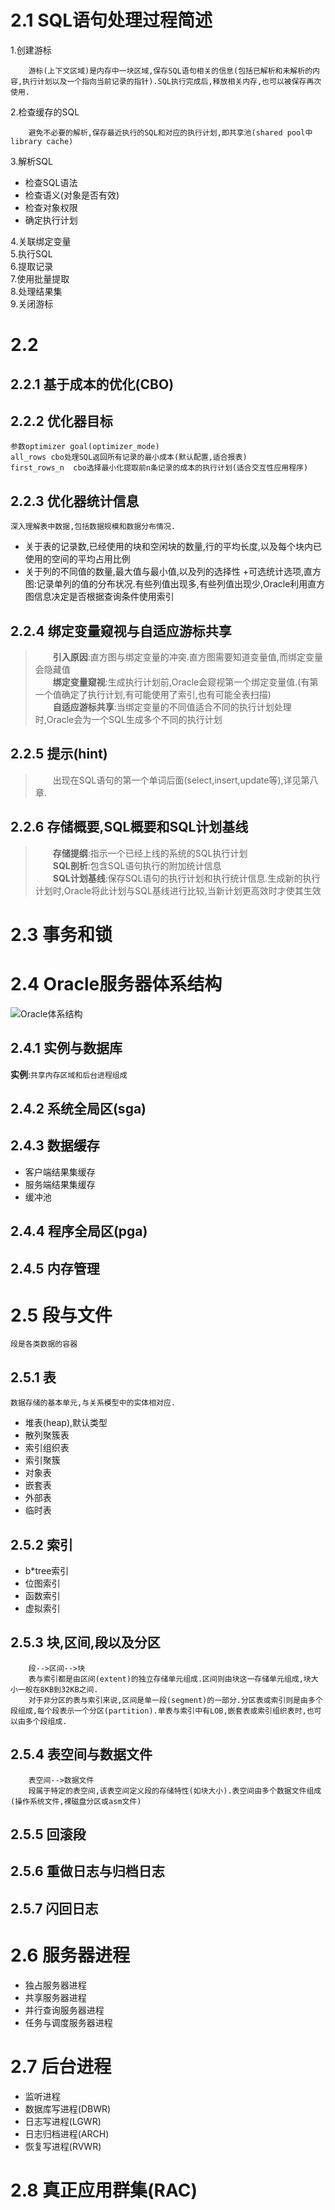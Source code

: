 # 2.1 SQL语句处理过程简述
1.创建游标  
```
    游标(上下文区域)是内存中一块区域,保存SQL语句相关的信息(包括已解析和未解析的内容,执行计划以及一个指向当前记录的指针).SQL执行完成后,释放相关内存,也可以被保存再次使用.
```
2.检查缓存的SQL
```
    避免不必要的解析,保存最近执行的SQL和对应的执行计划,即共享池(shared pool中library cache)
```
3.解析SQL
+ 检查SQL语法
+ 检查语义(对象是否有效)
+ 检查对象权限
+ 确定执行计划 

4.关联绑定变量  
5.执行SQL   
6.提取记录  
7.使用批量提取  
8.处理结果集    
9.关闭游标
# 2.2
## 2.2.1 基于成本的优化(CBO)
## 2.2.2 优化器目标
```
参数optimizer goal(optimizer_mode)
all_rows cbo处理SQL返回所有记录的最小成本(默认配置,适合报表)
first_rows_n  cbo选择最小化提取前n条记录的成本的执行计划(适合交互性应用程序)
```
## 2.2.3 优化器统计信息
`深入理解表中数据,包括数据规模和数据分布情况.`
+ 关于表的记录数,已经使用的块和空闲块的数量,行的平均长度,以及每个块内已使用的空间的平均占用比例
+ 关于列的不同值的数量,最大值与最小值,以及列的选择性
+可选统计选项,直方图:记录单列的值的分布状况.有些列值出现多,有些列值出现少,Oracle利用直方图信息决定是否根据查询条件使用索引
## 2.2.4 绑定变量窥视与自适应游标共享
>&emsp;&emsp;**引入原因**:直方图与绑定变量的冲突.直方图需要知道变量值,而绑定变量会隐藏值    
>&emsp;&emsp;**绑定变量窥视**:生成执行计划前,Oracle会窥视第一个绑定变量值.(有第一个值确定了执行计划,有可能使用了索引,也有可能全表扫描)  
>&emsp;&emsp;**自适应游标共享**:当绑定变量的不同值适合不同的执行计划处理时,Oracle会为一个SQL生成多个不同的执行计划
## 2.2.5 提示(hint)
>&emsp;&emsp;出现在SQL语句的第一个单词后面(select,insert,update等),详见第八章.
## 2.2.6 存储概要,SQL概要和SQL计划基线
>&emsp;&emsp;**存储提纲**:指示一个已经上线的系统的SQL执行计划   
>&emsp;&emsp;**SQL剖析**:包含SQL语句执行的附加统计信息  
>&emsp;&emsp;**SQL计划基线**:保存SQL语句的执行计划和执行统计信息.生成新的执行计划时,Oracle将此计划与SQL基线进行比较,当新计划更高效时才使其生效
# 2.3 事务和锁
# 2.4 Oracle服务器体系结构
![Oracle体系结构](Oracle体系结构.png)
## 2.4.1 实例与数据库
**实例**:`共享内存区域和后台进程组成`
## 2.4.2 系统全局区(sga)
## 2.4.3 数据缓存
+ 客户端结果集缓存
+ 服务端结果集缓存
+ 缓冲池
## 2.4.4 程序全局区(pga)
## 2.4.5 内存管理
# 2.5 段与文件
`段是各类数据的容器`
## 2.5.1 表
`数据存储的基本单元,与关系模型中的实体相对应.`
+ 堆表(heap),默认类型
+ 散列聚簇表
+ 索引组织表
+ 索引聚簇
+ 对象表
+ 嵌套表
+ 外部表
+ 临时表
## 2.5.2 索引
+ b*tree索引
+ 位图索引
+ 函数索引
+ 虚拟索引
## 2.5.3 块,区间,段以及分区
```
    段-->区间-->块     
    表与索引都是由区间(extent)的独立存储单元组成.区间则由块这一存储单元组成,块大小一般在8KB到32KB之间.
    对于非分区的表与索引来说,区间是单一段(segment)的一部分.分区表或索引则是由多个段组成,每个段表示一个分区(partition).单表与索引中有LOB,嵌套表或索引组织表时,也可以由多个段组成.
```
## 2.5.4 表空间与数据文件
```
    表空间-->数据文件
    段属于特定的表空间,该表空间定义段的存储特性(如块大小).表空间由多个数据文件组成(操作系统文件,裸磁盘分区或asm文件)
```
## 2.5.5 回滚段
## 2.5.6 重做日志与归档日志
## 2.5.7 闪回日志
# 2.6 服务器进程
+ 独占服务器进程
+ 共享服务器进程
+ 并行查询服务器进程
+ 任务与调度服务器进程
# 2.7 后台进程
+ 监听进程
+ 数据库写进程(DBWR)
+ 日志写进程(LGWR)
+ 日志归档进程(ARCH)
+ 恢复写进程(RVWR)
# 2.8 真正应用群集(RAC)
